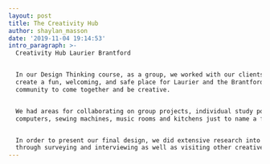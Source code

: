 ```yaml
---
layout: post
title: The Creativity Hub
author: shaylan_masson
date: '2019-11-04 19:14:53'
intro_paragraph: >-
  Creativity Hub Laurier Brantford


  In our Design Thinking course, as a group, we worked with our clients to
  create a fun, welcoming, and safe place for Laurier and the Brantford
  community to come together and be creative.


  We had areas for collaborating on group projects, individual study pods,
  computers, sewing machines, music rooms and kitchens just to name a few.


  In order to present our final design, we did extensive research into our users
  through surveying and interviewing as well as visiting other creative spaces.
---
```


